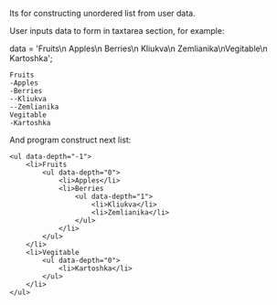 Its for constructing unordered list from user data.

User inputs data to form in taxtarea section, for example:

data = 'Fruits\n Apples\n Berries\n  Kliukva\n  Zemlianika\nVegitable\n Kartoshka';

	Fruits
    -Apples             
    -Berries        
    --Kliukva             
    --Zemlianika        
    Vegitable       
    -Kartoshka
	
And program construct next list:

	<ul data-depth="-1">
		<li>Fruits
			<ul data-depth="0">
				<li>Apples</li>
				<li>Berries
					<ul data-depth="1">
						<li>Kliukva</li>
						<li>Zemlianika</li>
					</ul>
				</li>
			</ul>
		</li>
		<li>Vegitable
			<ul data-depth="0">
				<li>Kartoshka</li>
			</ul>
		</li>
	</ul>